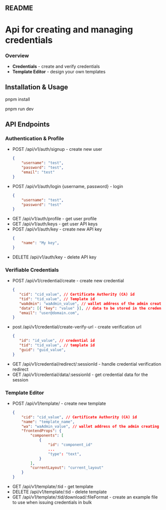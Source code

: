 ## README
# Api for creating and managing credentials

### Overview

- **Credentials** - create and verify credentials
- **Template Editor** - design your own templates

##

## Installation & Usage

pnpm install

pnpm run dev

##

## API Endpoints

### Authentication & Profile
- POST /api/v1/auth/signup - create new user
  ```json
  {
      "username": "test",
      "password": "test",
      "email": "test"
  }
- POST /api/v1/auth/login {username, password} - login
  ```json
  {
      "username": "test",
      "password": "test"
  }
- GET /api/v1/auth/profile - get user profile
- GET /api/v1/auth/keys - get user API keys
- POST /api/v1/auth/key - create new API key
    ```json
    {
        "name": "My key",
    }

- DELETE /api/v1/auth/key - delete API key

### Verifiable Credentials

- POST /api/v1/credential/create - create new credential
   ```json
   {
      "cid": "cid_value", // Certificate Authority (CA) id
      "tid": "tid_value", // Template id
      "waAdmin": "waAdmin_value", // wallet address of the admin creating the credential
      "data": [{ "key": "value" }], // data to be stored in the credential (in the format of a list of key value pairs)
      "email": "user@domain.com",
   }

- post /api/v1/credential/create-verify-url - create verification url
   ```json
   {
      "id": "id_value", // credential id
      "tid": "tid_value", // template id
      "guid": "guid_value",
   }
- GET /api/v1/credential/redirect/:sessionId - handle credential verification redirect
- GET /api/v1/credential/data/:sessionId - get credential data for the session

### Template Editor

- POST /api/v1/template/ - create new template
  ```json
  {
      "cid": "cid_value", // Certificate Authority (CA) id
      "name": "template_name",
      "wa": "waAdmin_value", // wallet address of the admin creating the template
      "frontendProps": {
          "components": [
              {
                  "id": "component_id"
                  ...
                  "type": "text",
              }
          ],
          "currentLayout": "current_layout"
      }
  }
- GET /api/v1/template/:tid - get template
- DELETE /api/v1/template/:tid - delete template
- GET /api/v1/template/:tid/download/:fileFormat - create an example file to use when issuing credentials in bulk

##
